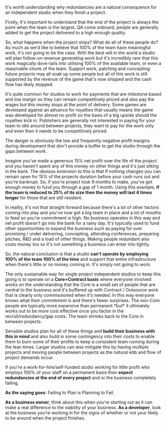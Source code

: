 
It's worth understanding why redundancies are a natural consequence for
an independent studio when they finish a project.

Firstly, it's important to understand that the end of the project is
always the point when the team is the largest, QA come onboard, people
are generally added to get the project delivered to a high enough
quality.

So, what happens when the project ships? What do all of these people do?
As much as we'd like to believe that 100% of the team have meaningful
work, it's not going to be the case.
With the best will in the world a studio will plan follow-on revenue
generating work but it's incredibly rare that this work magically
dove-tails into utilising 100% of the available team, or even a
reasonable chunk of the team. Support work, patching and concepting
future projects may all soak up some people but all of this work is
still supported by the revenue of the game that's now shipped and the
cash flow has likely stopped.

It's quite common for studios to work for payments that are milestone
based and low margin so they can remain competitively priced and also
pay the wages but this money stops at the point of delivery. Some games
are developed against an advance for royalties that usually means the
game was developed for almost no profit on the basis of a big upside
should the royalties kick in.
Publishers are generally not interested in paying for your team to idle
around between projects, they want to pay for the work only and even
then it needs to be competitively priced.

The danger is obviously the low and frequently negative profit margins
during development that don't provide a buffer to get the studio through
the gaps between work.

Imagine you've made a generous 15% net profit over the life of the
project and you haven't spent any of this money on other things and it's
just sitting in the bank. The obvious extension to this is that if
nothing changes you can remain open for 15% of the projects duration
before your cash runs out and you're bankrupt. So, if you're project
took 9 months to make, you've got enough money to fund you through a gap
of 1 month. Using this example, **if the team is reduced to 25% of its
size then the money will last 4 times longer** for those that are still
resident.

In reality, it's not that straight forward because there's a lot of
other factors coming into play and you've now got a big team in place
and a lot of mouths to feed so you're commitment is high. No business
operates in this way and net profit doesn't go into the bank for a rainy
day. It's typically used to fund other opportunities to expand the
business such as paying for over promising / under delivering,
concepting, attending conferences, preparing pitches, R&D and a load of
other things. Making people redundant also costs money too so it's not
something a business can enter into lightly.

So, the natural conclusion is that a studio **can't operate by employing
100% of the team 100% of the time** and support that entire
infrastructure when there's little or no money coming in. It's simply
not going to work.

The only sustainable way for single project independent studios to keep
this going is to operate on a **Core+Contract basis** where everyone
involved works on the understanding that the Core is a small set of
people that are central to the business and it's buffered up with
Contract / Outsource work that is clearly only commissioned when it's
needed. In this way everyone knows what their commitment is and there's
fewer surprises. The non-Core people are typically more expensive than
permanent \*but\* it ultimately works out to be more cost effective once
you factor in the recruit/redundancy/gap costs. The team shrinks back to
the Core in between projects.

Sensible studios plan for all of these things and **build their business
with this in mind** and also build in some contingency into their costs
to enable them to burn some of their profits to keep a consistent team
running during the lean times. Larger studios can also mitigate this by
having multiple projects and moving people between projects as the
natural ebb and flow of project demands occur.

If you're a work-for-hire/self-funded studio working for little profit
who employs 100% of your staff on a permanent basis then **expect
redundancies at the end of every project** and or the business
completely failing.

**As the saying goes**: Failing to Plan is Planning to Fail.

**As a business owner**, think about this when you're starting out as it
can make a real difference to the viability of your business.
**As a developer**, look at the business you're working in for the
signs of whether or not your likely to be around when the project
finishes.
